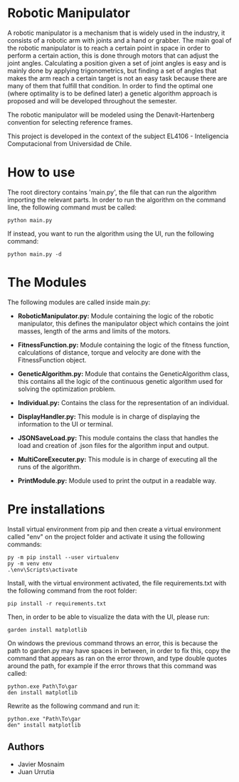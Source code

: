 # Robotic Manipulator

A robotic manipulator is a mechanism that is widely used in the industry, it consists of a robotic arm with joints and a hand or grabber. The main goal of the robotic manipulator is to reach a certain point in space in order to perform a certain action, this is done through motors that can adjust the joint angles. Calculating a position given a set of joint angles is easy and is mainly done by applying trigonometrics, but finding a set of angles that makes the arm reach a certain target is not an easy task because there are many of them that fulfill that condition. In order to find the optimal one (where optimality is to be defined later) a genetic algorithm approach is proposed and will be developed throughout the semester.

The robotic manipulator will be modeled using the Denavit-Hartenberg convention for selecting reference frames.

This project is developed in the context of the subject EL4106 - Inteligencia Computacional from Universidad de Chile. 

# How to use
The root directory contains 'main.py', the file that can run the algorithm importing the relevant parts. In order to run the algorithm on the command line, the following command must be called:

```
python main.py
```

If instead, you want to run the algorithm using the UI, run the following command:

```
python main.py -d
```


# The Modules

The following modules are called inside main.py:

* **RoboticManipulator.py:** Module containing the logic of the robotic manipulator, this defines the manipulator object which contains the joint masses, length of the arms and limits of the motors.

* **FitnessFunction.py:** Module containing the logic of the fitness function, calculations of distance, torque and velocity are done with the FitnessFunction object.

* **GeneticAlgorithm.py:** Module that contains the GeneticAlgorithm class, this contains all the logic of the continuous genetic algorithm used for solving the optimization problem.

* **Individual.py:** Contains the class for the representation of an individual.

* **DisplayHandler.py:** This module is in charge of displaying the information to the UI or terminal.

* **JSONSaveLoad.py:** This module contains the class that handles the load and creation of .json files for the algorithm input and output.

* **MultiCoreExecuter.py:** This module is in charge of executing all the runs of the algorithm.

* **PrintModule.py:** Module used to print the output in a readable way.

# Pre installations

Install virtual environment from pip and then create a virtual environment called "env" on the project folder and activate it using the following commands:

```
py -m pip install --user virtualenv
py -m venv env
.\env\Scripts\activate
```

Install, with the virtual environment activated, the file requirements.txt with the following command from the root folder:

```
pip install -r requirements.txt
```

Then, in order to be able to visualize the data with the UI, please run:
```
garden install matplotlib
```
On windows the previous command throws an error, this is because the path to garden.py may have spaces in between, in order to fix this, copy the command that appears as ran on the error thrown, and type double quotes around the path, for example if the error throws that this command was called:

```
python.exe Path\To\gar
den install matplotlib
```

Rewrite as the following command and run it:

```
python.exe "Path\To\gar
den" install matplotlib
```

## Authors
* Javier Mosnaim
* Juan Urrutia
